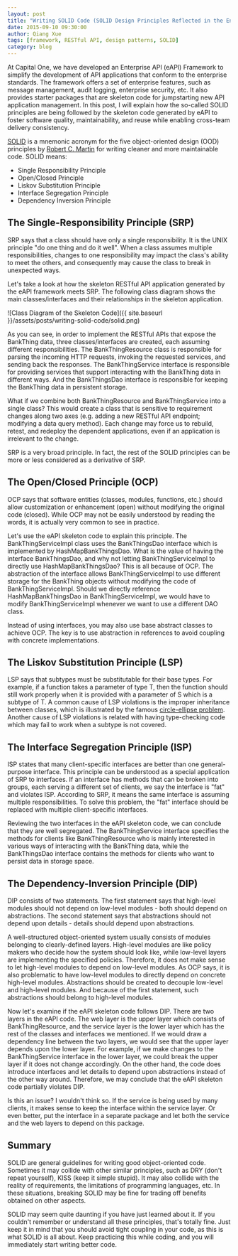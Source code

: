 ```yaml
---
layout: post
title: "Writing SOLID Code (SOLID Design Principles Reflected in the Enterprise API Framework)"
date: 2015-09-10 09:30:00
author: Qiang Xue
tags: [framework, RESTful API, design patterns, SOLID]
category: blog
---
```


At Capital One, we have developed an Enterprise API (eAPI) Framework to simplify the development of API applications that conform to the enterprise standards. The framework offers a set of enterprise features, such as message management, audit logging, enterprise security, etc. It also provides starter packages that are skeleton code for jumpstarting new API application management. In this post, I will explain how the so-called SOLID principles are being followed by the skeleton code generated by eAPI to foster software quality, maintainability, and reuse while enabling cross-team delivery consistency.

[SOLID](https://en.wikipedia.org/wiki/SOLID_(object-oriented_design)) is a mnemonic acronym for the five object-oriented design (OOD) principles by [Robert C. Martin](https://en.wikipedia.org/wiki/Robert_Cecil_Martin) for writing cleaner and more maintainable code. SOLID means:

* Single Responsibility Principle
* Open/Closed Principle
* Liskov Substitution Principle
* Interface Segregation Principle
* Dependency Inversion Principle


## The Single-Responsibility Principle (SRP)

SRP says that a class should have only a single responsibility. It is the UNIX principle "do one thing and do it well". When a class assumes multiple responsibilities, changes to one responsibility may impact the class's ability to meet the others, and consequently may cause the class to break in unexpected ways.

Let's take a look at how the skeleton RESTful API application generated by the eAPI framework meets SRP. The following class diagram shows the main classes/interfaces and their relationships in the skeleton application.

![Class Diagram of the Skeleton Code]({{ site.baseurl }}/assets/posts/writing-solid-code/solid.png)

As you can see, in order to implement the RESTful APIs that expose the BankThing data, three classes/interfaces are created, each assuming different responsibilities. The BankThingResource class is responsible for parsing the incoming HTTP requests, invoking the requested services, and sending back the responses. The BankThingService interface is responsible for providing services that support interacting with the BankThing data in different ways. And the BankThingsDao interface is responsible for keeping the BankThing data in persistent storage.

What if we combine both BankThingResource and BankThingService into a single class? This would create a class that is sensitive to requirement changes along two axes (e.g. adding a new RESTful API endpoint; modifying a data query method). Each change may force us to rebuild, retest, and redeploy the dependent applications, even if an application is irrelevant to the change.

SRP is a very broad principle. In fact, the rest of the SOLID principles can be more or less considered as a derivative of SRP.


## The Open/Closed Principle (OCP)

OCP says that software entities (classes, modules, functions, etc.) should allow customization or enhancement (open) without modifying the original code (closed). While OCP may not be easily understood by reading the words, it is actually very common to see in practice.

Let's use the eAPI skeleton code to explain this principle. The BankThingServiceImpl class uses the BankThingsDao interface which is implemented by HashMapBankThingsDao. What is the value of having the interface BankThingsDao, and why not letting BankThingServiceImpl to directly use HashMapBankThingsDao? This is all because of OCP. The abstraction of the interface allows BankThingServiceImpl to use different storage for the BankThing objects without modifying the code of BankThingServiceImpl. Should we directly reference HashMapBankThingsDao in BankThingServiceImpl, we would have to modify BankThingServiceImpl whenever we want to use a different DAO class.

Instead of using interfaces, you may also use base abstract classes to achieve OCP. The key is to use abstraction in references to avoid coupling with concrete implementations.


## The Liskov Substitution Principle (LSP)

LSP says that subtypes must be substitutable for their base types. For example, if a function takes a parameter of type T, then the function should still work properly when it is provided with a parameter of S which is a subtype of T. A common cause of LSP violations is the improper inheritance between classes, which is illustrated by the famous [circle-ellipse problem](https://en.wikipedia.org/wiki/Circle-ellipse_problem). Another cause of LSP violations is related with having type-checking code which may fail to work when a subtype is not covered.


## The Interface Segregation Principle (ISP)

ISP states that many client-specific interfaces are better than one general-purpose interface. This principle can be understood as a special application of SRP to interfaces. If an interface has methods that can be broken into groups, each serving a different set of clients, we say the interface is "fat" and violates ISP. According to SRP, it means the same interface is assuming multiple responsibilities. To solve this problem, the "fat" interface should be replaced with multiple client-specific interfaces.

Reviewing the two interfaces in the eAPI skeleton code, we can conclude that they are well segregated. The BankThingService interface specifies the methods for clients like BankThingResource who is mainly interested in various ways of interacting with the BankThing data, while the BankThingsDao interface contains the methods for clients who want to persist data in storage space.


## The Dependency-Inversion Principle (DIP)

DIP consists of two statements. The first statement says that high-level modules should not depend on low-level modules - both should depend on abstractions. The second statement says that abstractions should not depend upon details - details should depend upon abstractions.

A well-structured object-oriented system usually consists of modules belonging to clearly-defined layers. High-level modules are like policy makers who decide how the system should look like, while low-level layers are implementing the specified policies. Therefore, it does not make sense to let high-level modules to depend on low-level modules. As OCP says, it is also problematic to have low-level modules to directly depend on concrete high-level modules. Abstractions should be created to decouple low-level and high-level modules. And because of the first statement, such abstractions should belong to high-level modules.

Now let's examine if the eAPI skeleton code follows DIP. There are two layers in the eAPI code. The web layer is the upper layer which consists of BankThingResource, and the service layer is the lower layer which has the rest of the classes and interfaces we mentioned. If we would draw a dependency line between the two layers, we would see that the upper layer depends upon the lower layer. For example, if we make changes to the BankThingService interface in the lower layer, we could break the upper layer if it does not change accordingly. On the other hand, the code does introduce interfaces and let details to depend upon abstractions instead of the other way around. Therefore, we may conclude that the eAPI skeleton code partially violates DIP.

Is this an issue? I wouldn't think so. If the service is being used by many clients, it makes sense to keep the interface within the service layer. Or even better, put the interface in a separate package and let both the service and the web layers to depend on this package.


## Summary

SOLID are general guidelines for writing good object-oriented code. Sometimes it may collide with other similar principles, such as DRY (don't repeat yourself), KISS (keep it simple stupid). It may also collide with the reality of requirements, the limitations of programming languages, etc. In these situations, breaking SOLID may be fine for trading off benefits obtained on other aspects.

SOLID may seem quite daunting if you have just learned about it. If you couldn't remember or understand all these principles, that's totally fine. Just keep it in mind that you should avoid tight coupling in your code, as this is what SOLID is all about. Keep practicing this while coding, and you will immediately start writing better code.
